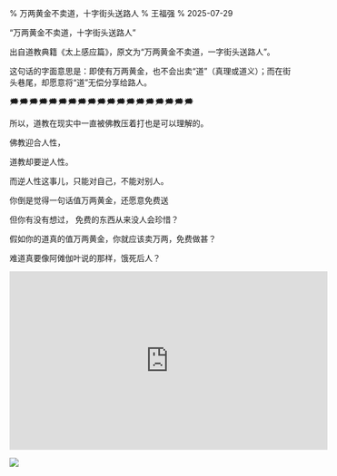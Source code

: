 % 万两黄金不卖道，十字街头送路人
% 王福强
% 2025-07-29

“万两黄金不卖道，十字街头送路人”

出自道教典籍《太上感应篇》，原文为“万两黄金不卖道，一字街头送路人”。

这句话的字面意思是：即使有万两黄金，也不会出卖“道”（真理或道义）；而在街头巷尾，却愿意将“道”无偿分享给路人。

🗯️🗯️🗯️🗯️🗯️🗯️🗯️🗯️🗯️🗯️🗯️🗯️🗯️🗯️🗯️🗯️🗯️🗯️🗯️

所以，道教在现实中一直被佛教压着打也是可以理解的。

佛教迎合人性，

道教却要逆人性。

而逆人性这事儿，只能对自己，不能对别人。

你倒是觉得一句话值万两黄金，还愿意免费送

但你有没有想过， 免费的东西从来没人会珍惜？

假如你的道真的值万两黄金，你就应该卖万两，免费做甚？

难道真要像阿傩伽叶说的那样，饿死后人？


<iframe width="560" height="315" src="https://www.youtube.com/embed/Nj3T3NYO000?si=VsvUHN3fX-9LRaVN" title="YouTube video player" frameborder="0" allow="accelerometer; autoplay; clipboard-write; encrypted-media; gyroscope; picture-in-picture; web-share" referrerpolicy="strict-origin-when-cross-origin" allowfullscreen></iframe>

![](https://img.shields.io/badge/佛渡-有yuan人-green.svg?style=flat)


